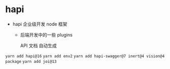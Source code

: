 # hapi

- hapi 企业级开发 node 框架

  - 后端开发中的一些 plugins

    API 文档 自动生成

`yarn add hapi@16`
`yarn add env2`
`yarn add hapi-swagger@7 inert@4 vision@4 package`
`yarn add joi@13`
